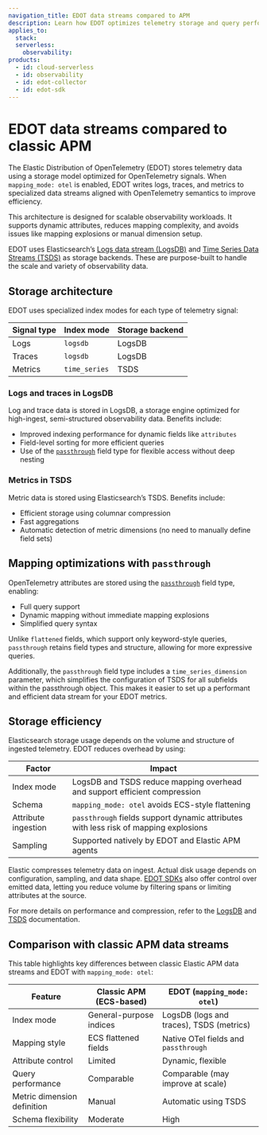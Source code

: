```yaml
---
navigation_title: EDOT data streams compared to APM
description: Learn how EDOT optimizes telemetry storage and query performance in Elastic Observability compared to classic APM.  
applies_to:
  stack:
  serverless:
    observability:
products:
  - id: cloud-serverless
  - id: observability
  - id: edot-collector
  - id: edot-sdk
---
```


# EDOT data streams compared to classic APM

The Elastic Distribution of OpenTelemetry (EDOT) stores telemetry data using a storage model optimized for OpenTelemetry signals. When `mapping_mode: otel` is enabled, EDOT writes logs, traces, and metrics to specialized data streams aligned with OpenTelemetry semantics to improve efficiency.

This architecture is designed for scalable observability workloads. It supports dynamic attributes, reduces mapping complexity, and avoids issues like mapping explosions or manual dimension setup.

EDOT uses Elasticsearch’s [Logs data stream (LogsDB)](docs-content://manage-data/data-store/data-streams/logs-data-stream.md) and [Time Series Data Streams (TSDS)](docs-content://manage-data/data-store/data-streams/time-series-data-stream-tsds.md) as storage backends. These are purpose-built to handle the scale and variety of observability data.

## Storage architecture

EDOT uses specialized index modes for each type of telemetry signal:

| Signal type | Index mode    | Storage backend |
|-------------|---------------|------------------|
| Logs        | `logsdb`      | LogsDB           |
| Traces      | `logsdb`      | LogsDB           |
| Metrics     | `time_series` | TSDS             |

### Logs and traces in LogsDB

Log and trace data is stored in LogsDB, a storage engine optimized for high-ingest, semi-structured observability data. Benefits include:

* Improved indexing performance for dynamic fields like `attributes`  
* Field-level sorting for more efficient queries  
* Use of the [`passthrough`](#mapping-optimizations-with-passthrough) field type for flexible access without deep nesting  

### Metrics in TSDS

Metric data is stored using Elasticsearch’s TSDS. Benefits include:

* Efficient storage using columnar compression  
* Fast aggregations 
* Automatic detection of metric dimensions (no need to manually define field sets)  

## Mapping optimizations with `passthrough`

OpenTelemetry attributes are stored using the [`passthrough`](elasticsearch://reference/elasticsearch/mapping-reference/passthrough.md) field type, enabling:

* Full query support  
* Dynamic mapping without immediate mapping explosions  
* Simplified query syntax  

Unlike `flattened` fields, which support only keyword-style queries, `passthrough` retains field types and structure, allowing for more expressive queries.

Additionally, the `passthrough` field type includes a `time_series_dimension` parameter, which simplifies the configuration of TSDS for all subfields within the passthrough object. This makes it easier to set up a performant and efficient data stream for your EDOT metrics.

## Storage efficiency

Elasticsearch storage usage depends on the volume and structure of ingested telemetry. EDOT reduces overhead by using:

| Factor               | Impact                                                                 |
|----------------------|------------------------------------------------------------------------|
| Index mode           | LogsDB and TSDS reduce mapping overhead and support efficient compression |
| Schema               | `mapping_mode: otel` avoids ECS-style flattening                          |
| Attribute ingestion  | `passthrough` fields support dynamic attributes with less risk of mapping explosions             |
| Sampling             | Supported natively by EDOT and Elastic APM agents                         |

Elastic compresses telemetry data on ingest. Actual disk usage depends on configuration, sampling, and data shape. [EDOT SDKs](../edot-sdks/index.md) also offer control over emitted data, letting you reduce volume by filtering spans or limiting attributes at the source.

For more details on performance and compression, refer to the [LogsDB](docs-content://manage-data/data-store/data-streams/logs-data-stream.md) and [TSDS](docs-content://manage-data/data-store/data-streams/time-series-data-stream-tsds.md) documentation.

## Comparison with classic APM data streams

This table highlights key differences between classic Elastic APM data streams and EDOT with `mapping_mode: otel`:

| Feature                   | Classic APM (ECS-based)    | EDOT (`mapping_mode: otel`)            |
|---------------------------|-----------------------------|----------------------------------------|
| Index mode                | General-purpose indices     | LogsDB (logs and traces), TSDS (metrics)   |
| Mapping style             | ECS flattened fields        | Native OTel fields and `passthrough`     |
| Attribute control         | Limited                     | Dynamic, flexible                      |
| Query performance         | Comparable                  | Comparable (may improve at scale)      |
| Metric dimension definition | Manual                   | Automatic using TSDS                     |
| Schema flexibility        | Moderate                    | High                                   |